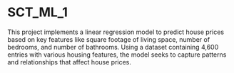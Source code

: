 # SCT_ML_1
This project implements a linear regression model to predict house prices based on key features like square footage of living space, number of bedrooms, and number of bathrooms. Using a dataset containing 4,600 entries with various housing features, the model seeks to capture patterns and relationships that affect house prices.
